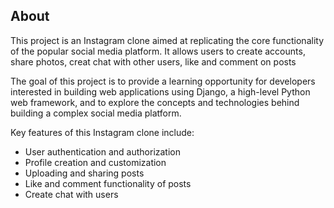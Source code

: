 ## About

This project is an Instagram clone aimed at replicating the core functionality of the popular social media platform. It allows users to create accounts, share photos, creat chat with other users, like and comment on posts 

The goal of this project is to provide a learning opportunity for developers interested in building web applications using Django, a high-level Python web framework, and to explore the concepts and technologies behind building a complex social media platform.

Key features of this Instagram clone include:
- User authentication and authorization
- Profile creation and customization
- Uploading and sharing posts
- Like and comment functionality of posts
- Create chat with users
